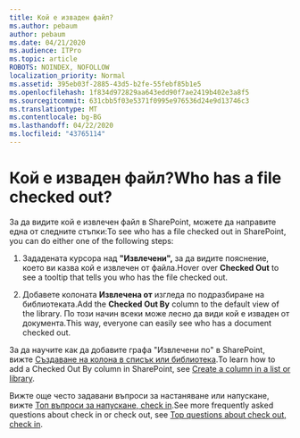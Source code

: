 ```yaml
---
title: Кой е изваден файл?
ms.author: pebaum
author: pebaum
ms.date: 04/21/2020
ms.audience: ITPro
ms.topic: article
ROBOTS: NOINDEX, NOFOLLOW
localization_priority: Normal
ms.assetid: 395eb03f-2885-43d5-b2fe-55febf85b1e5
ms.openlocfilehash: 1f834d972829aa643edd90f7ae2419b402e3a8f5
ms.sourcegitcommit: 631cbb5f03e5371f0995e976536d24e9d13746c3
ms.translationtype: MT
ms.contentlocale: bg-BG
ms.lasthandoff: 04/22/2020
ms.locfileid: "43765114"
---
```

# <a name="who-has-a-file-checked-out"></a><span data-ttu-id="116d3-102">Кой е изваден файл?</span><span class="sxs-lookup"><span data-stu-id="116d3-102">Who has a file checked out?</span></span>

<span data-ttu-id="116d3-103">За да видите кой е извлечен файл в SharePoint, можете да направите една от следните стъпки:</span><span class="sxs-lookup"><span data-stu-id="116d3-103">To see who has a file checked out in SharePoint, you can do either one of the following steps:</span></span>
  
1. <span data-ttu-id="116d3-104">Зададената курсора над **"Извлечени",** за да видите пояснение, което ви казва кой е извлечен от файла.</span><span class="sxs-lookup"><span data-stu-id="116d3-104">Hover over **Checked Out** to see a tooltip that tells you who has the file checked out.</span></span> 
    
2. <span data-ttu-id="116d3-105">Добавете колоната **Извлечена от** изгледа по подразбиране на библиотеката.</span><span class="sxs-lookup"><span data-stu-id="116d3-105">Add the **Checked Out By** column to the default view of the library.</span></span> <span data-ttu-id="116d3-106">По този начин всеки може лесно да види кой е изваден от документа.</span><span class="sxs-lookup"><span data-stu-id="116d3-106">This way, everyone can easily see who has a document checked out.</span></span> 
    
<span data-ttu-id="116d3-107">За да научите как да добавите графа "Извлечени по" в SharePoint, вижте [Създаване на колона в списък или библиотека](https://go.microsoft.com/fwlink/?linkid=2019591).</span><span class="sxs-lookup"><span data-stu-id="116d3-107">To learn how to add a Checked Out By column in SharePoint, see [Create a column in a list or library](https://go.microsoft.com/fwlink/?linkid=2019591).</span></span> 
  
<span data-ttu-id="116d3-108">Вижте още често задавани въпроси за настаняване или напускане, вижте [Топ въпроси за напускане, check in](https://go.microsoft.com/fwlink/?linkid=2018786).</span><span class="sxs-lookup"><span data-stu-id="116d3-108">See more frequently asked questions about check in or check out, see [Top questions about check out, check in](https://go.microsoft.com/fwlink/?linkid=2018786).</span></span>
  

